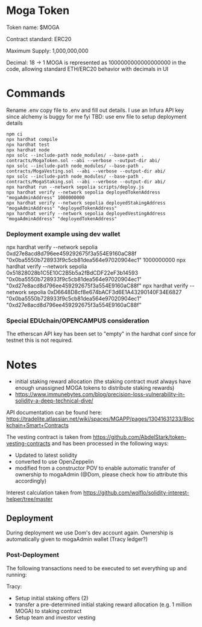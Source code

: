# Moga Token

Token name: $MOGA

Contract standard: ERC20

Maximum Supply: 1,000,000,000

Decimal: 18 -> 1 MOGA is represented as 1000000000000000000 in the code, allowing standard ETH/ERC20 behavior with decimals in UI

# Commands

Rename .env copy file to .env and fill out details. I use an Infura API key since alchemy is buggy for me fyi
TBD: use env file to setup deployment details

```shell
npm ci
npx hardhat compile
npx hardhat test
npx hardhat node
npx solc --include-path node_modules/ --base-path . contracts/MogaToken.sol --abi --verbose --output-dir abi/
npx solc --include-path node_modules/ --base-path . contracts/MogaVesting.sol --abi --verbose --output-dir abi/
npx solc --include-path node_modules/ --base-path . contracts/MogaStaking.sol --abi --verbose --output-dir abi/
npx hardhat run --network sepolia scripts/deploy.js
npx hardhat verify --network sepolia deployedTokenAddress "mogaAdminAddress" 1000000000
npx hardhat verify --network sepolia deployedStakingAddress "mogaAdminAddress" "deployedTokenAddress"
npx hardhat verify --network sepolia deployedVestingAddress "mogaAdminAddress" "deployedTokenAddress"
```

### Deployment example using dev wallet

npx hardhat verify --network sepolia 0xd27e8acd8d796ee459292675f3a554E9160aC88f "0x0ba5550b728933f9c5cb81dea564e97020904ec1" 1000000000
npx hardhat verify --network sepolia 0x51828028b1C5E10C2B5b5a2fBdCDF22eF3b14593 "0x0ba5550b728933f9c5cb81dea564e97020904ec1" "0xd27e8acd8d796ee459292675f3a554E9160aC88f"
npx hardhat verify --network sepolia 0xD6648D8cf8e674bACF3d6E1A43290140F34E6827 "0x0ba5550b728933f9c5cb81dea564e97020904ec1" "0xd27e8acd8d796ee459292675f3a554E9160aC88f"

### Special EDUchain/OPENCAMPUS consideration

The etherscan API key has been set to "empty" in the hardhat conf since for testnet this is not required.

# Notes

- initial staking reward allocation (the staking contract must always have enough unassigned MOGA tokens to distribute staking rewards)
- https://www.immunebytes.com/blog/precision-loss-vulnerability-in-solidity-a-deep-technical-dive/

API documentation can be found here: https://tradelite.atlassian.net/wiki/spaces/MGAPP/pages/13041631233/Blockchain+Smart+Contracts

The vesting contract is taken from https://github.com/AbdelStark/token-vesting-contracts and has been processed in the following ways:

- Updated to latest solidity
- converted to use OpenZeppelin
- modified from a constructor POV to enable automatic transfer of ownership to mogaAdmin (@Dom, please check how tio attribute this accordingly)

Interest calculation taken from https://github.com/wolflo/solidity-interest-helper/tree/master

## Deployment

During deployment we use Dom's dev account again. Ownership is automatically given to mogaAdmin wallet (Tracy ledger?)

### Post-Deployment

The following transactions need to be executed to set everything up and running:

Tracy:

- Setup initial staking offers (2)
- transfer a pre-determined initial staking reward allocation (e.g. 1 million MOGA) to staking contract
- Setup team and investor vesting

